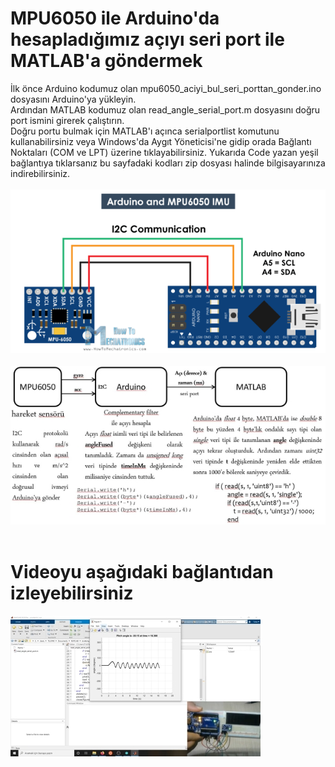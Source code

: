 # MPU6050 ile Arduino'da hesapladığımız açıyı seri port ile MATLAB'a göndermek
İlk önce Arduino kodumuz olan mpu6050_aciyi_bul_seri_porttan_gonder.ino dosyasını Arduino'ya yükleyin.<br> 
Ardından MATLAB kodumuz olan read_angle_serial_port.m dosyasını doğru port ismini girerek çalıştırın.<br> 
Doğru portu bulmak için MATLAB'ı açınca serialportlist komutunu kullanabilirsiniz veya Windows'da Aygıt Yöneticisi'ne gidip orada Bağlantı Noktaları (COM ve LPT) üzerine tıklayabilirsiniz. 
Yukarıda Code yazan yeşil bağlantıya tıklarsanız bu sayfadaki kodları zip dosyası halinde bilgisayarınıza indirebilirsiniz. </br></br>
![arduino and mpu6050 connections](arduino_mpu6050_connections.png) </br></br>
![work flow](workflow.JPG) </br></br>
# Videoyu aşağıdaki bağlantıdan izleyebilirsiniz 
[![IMAGE ALT TEXT HERE](thumbnail.jpg)](https://www.youtube.com/watch?v=B2S7VlqK_-Q)</br></br>
